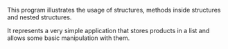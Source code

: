 This program illustrates the usage of structures, methods inside structures and nested structures.

It represents a very simple application that stores products in a list and allows some basic manipulation with them.